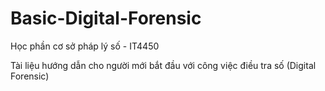 # Basic-Digital-Forensic
Học phần cơ sở pháp lý số - IT4450

Tài liệu hướng dẫn cho người mới bắt đầu với công việc điều tra số (Digital Forensic)
